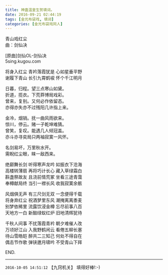 ```yaml
---
title: 神蛊温皇生贺填词。
date: 2016-09-21 02:44:19
tags: [金光布袋戏, 填词]
categories: [金光布袋戏同人]
---
```


<p dir="ltr"  >青山戏红尘<br />曲：剑仙决</p> 


<p dir="ltr"  >[原曲]剑仙OL-剑仙决<br />5sing.kugou.com</p> 
<p dir="ltr"  >将身入红尘 青衿落霞犹是 心如星垂平野<br />谢履下青山 长引九霄鹤唳 怀个千江明月</p> 
<p dir="ltr"  >日暮，归程。望三点寒山如黛。<br />折道，揽衣。下荒莽博局戏彩。<br />曾来，复别。又何必作依留态。<br />亦得亦失亦不过残阳几许指上来。</p> 
<p dir="ltr"  >金冷，烟销。抚一曲风雨欲来。<br />惊川，停云。赌一子乾坤难猜。<br />曾笑，复叹。能遇几人倾冠盖。<br />亦斗亦寻奕局只两袖寂寞一风怀。</p> 
<p dir="ltr"  >名剑易坏，万里秋水开。<br />需睨红尘眼，睐一敌西来。</p> 
<p dir="ltr"  >绝巅舞长剑 听得寒声龙吟 如振衣下沧海<br />高楼转薄扇 再将巧计长心 藏入草绿霜白<br />斟盏祭故友 且浇前情荒冢 坐看三途青霭<br />奉樽献局终 当引一襟长风 收我寂寞余骸</p> 
<p dir="ltr"  >风烟俱无声 有三尺剑无双 一念便得千载<br />将身弃红尘 祝酒梦里东风 潮掩离离黍麦<br />别梦依稀里 流露饮浸金樽 忘尽前事八百<br />天地方一白 新醅绿蚁红炉 旧地清辉犹待</p> 
<p dir="ltr"  >千秋人间事 不扰落霞青衿 朝夕难催人改<br />万顷好江山 入我野鹤闲云 看倦五柳长塞<br />待山雪皓皑 醉共二三知己 何处不得自在<br />偶击节作歌 弹铗邀月啸吟 不受青山下拜</p> 
<p dir="ltr"  >END.</p>

<!-- more -->

---

`2016-10-05 14:51:12` 【九窍机关】 填得好棒!:-)
